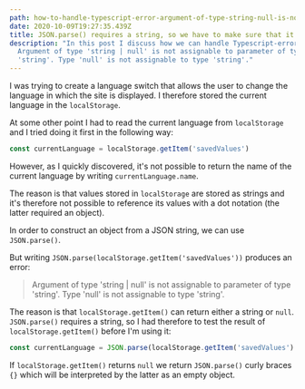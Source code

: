 ```yaml
---
path: how-to-handle-typescript-error-argument-of-type-string-null-is-not-assignable-to-parameter-of-type-string
date: 2020-10-09T19:27:35.439Z
title: JSON.parse() requires a string, so we have to make sure that it gets one
description: "In this post I discuss how we can handle Typescript-error:
  Argument of type 'string | null' is not assignable to parameter of type
  'string'. Type 'null' is not assignable to type 'string'."
---
```

I was trying to create a language switch that allows the user to change the language in which the site is displayed. I therefore stored the current language in the `localStorage`. 

At some other point I had to read the current language from `localStorage` and I tried doing it first in the following way: 

```javascript
const currentLanguage = localStorage.getItem('savedValues')
```

However, as I quickly discovered, it's not possible to return the name of the current language by writing `currentLanguage.name`. 

The reason is that values stored in `localStorage` are stored as strings and it's therefore not possible to reference its values with a dot notation (the latter required an object). 

In order to construct an object from a JSON string, we can use `JSON.parse()`. 

But writing `JSON.parse(localStorage.getItem('savedValues'))` produces an error: 

> Argument of type 'string | null' is not assignable to parameter of type 'string'. Type 'null' is not assignable to type 'string'.

The reason is that `localStorage.getItem()` can return either a string or `null`. `JSON.parse()` requires a string, so I had therefore to test the result of `localStorage.getItem()` before I'm using it:

```javascript
const currentLanguage = JSON.parse(localStorage.getItem('savedValues') || '{}')
```
If `localStorage.getItem()` returns `null` we return `JSON.parse()` curly braces `{}` which will be interpreted by the latter as an empty object.  
